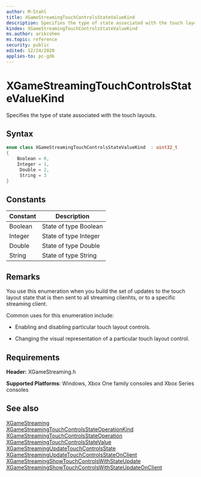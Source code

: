 ```yaml
---
author: M-Stahl
title: XGameStreamingTouchControlsStateValueKind
description: Specifies the type of state associated with the touch layouts.
kindex: XGameStreamingTouchControlsStateValueKind
ms.author: arikcohen
ms.topic: reference
security: public
edited: 12/24/2020
applies-to: pc-gdk
---
```


# XGameStreamingTouchControlsStateValueKind

Specifies the type of state associated with the touch layouts.

<a id="syntaxSection"></a>

## Syntax

```cpp
enum class XGameStreamingTouchControlsStateValueKind  : uint32_t
{
    Boolean = 0,
    Integer = 1,
     Double = 2,
     String = 3
}
```

<a id="constantsSection"></a>

## Constants

| Constant | Description |
| --- | --- |
| Boolean | State of type Boolean |
| Integer | State of type Integer |
| Double | State of type Double |
| String | State of type String |

<a id="remarksSection"></a>

## Remarks

You use this enumeration when you build the set of updates to the touch layout state that is then sent to all streaming clienhts, or to a specific streaming client.

Common uses for this enumeration include:

* Enabling and disabling particular touch layout controls.

* Changing the visual representation of a particular touch layout control.

<a id="requirementsSection"></a>

## Requirements

**Header:** XGameStreaming.h

**Supported Platforms**: Windows, Xbox One family consoles and Xbox Series consoles

<a id="seealsoSection"></a>

## See also

[XGameStreaming](../xgamestreaming_members.md)  
[XGameStreamingTouchControlsStateOperationKind](xgamestreamingtouchcontrolsstateoperationkind.md)  
[XGameStreamingTouchControlsStateOperation](../structs/xgamestreamingtouchcontrolsstateoperation.md)  
[XGameStreamingTouchControlsStateValue](../structs/xgamestreamingtouchcontrolsstatevalue.md)  
[XGameStreamingUpdateTouchControlsState](../functions/xgamestreamingupdatetouchcontrolsstate.md)  
[XGameStreamingUpdateTouchControlsStateOnClient](../functions/xgamestreamingupdatetouchcontrolsstateonclient.md)  
[XGameStreamingShowTouchControlsWithStateUpdate](../functions/xgamestreamingshowtouchcontrolswithstateupdate.md)  
[XGameStreamingShowTouchControlsWithStateUpdateOnClient](../functions/xgamestreamingshowtouchcontrolswithstateupdateonclient.md)  